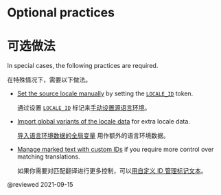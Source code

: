 # Optional practices

# 可选做法

In special cases, the following practices are required.

在特殊情况下，需要以下做法。

* [Set the source locale manually][AioGuideI18nSetSourceManually] by setting the [`LOCALE_ID`][AioApiCoreLocaleId] token.

  通过设置 [`LOCALE_ID`][AioApiCoreLocaleId] 标记来[手动设置源语言环境][AioGuideI18nSetSourceManually]。

* [Import global variants of the locale data][AioGuideI18nOptionalImportGlobalVariants] for extra locale data.

  [导入语言环境数据的全局变量][AioGuideI18nOptionalImportGlobalVariants] 用作额外的语言环境数据。

* [Manage marked text with custom IDs][AioGuideI18nOptionalManageMarkedText] if you require more control over matching translations.

  如果你需要对匹配翻译进行更多控制，可以[用自定义 ID 管理标记文本][AioGuideI18nOptionalManageMarkedText]。

<!-- links -->

[AioGuideI18nOptionalManageMarkedText]: guide/i18n-optional-manage-marked-text "Optional practice: Manage marked text with custom IDs | Angular"

[AioGuideI18nOptionalImportGlobalVariants]: guide/i18n-optional-import-global-variants "Optional practice: Import global variants of the locale data | Angular"

[AioGuideI18nSetSourceManually]: guide/i18n-optional-manual-source-locale "Optional practice: Set the source locale manually | Angular"

[AioApiCoreLocaleId]: api/core/LOCALE_ID "LOCALE_ID | Core - API | Angular"

<!-- external links -->

<!-- end links -->

@reviewed 2021-09-15

